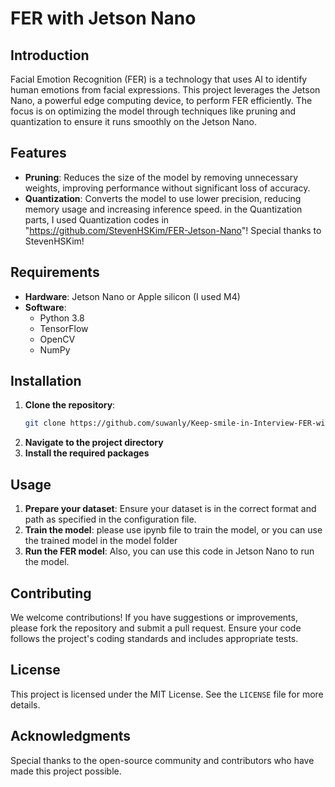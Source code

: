 # FER with Jetson Nano

## Introduction
Facial Emotion Recognition (FER) is a technology that uses AI to identify human emotions from facial expressions. This project leverages the Jetson Nano, a powerful edge computing device, to perform FER efficiently. The focus is on optimizing the model through techniques like pruning and quantization to ensure it runs smoothly on the Jetson Nano.

## Features
- **Pruning**: Reduces the size of the model by removing unnecessary weights, improving performance without significant loss of accuracy.
- **Quantization**: Converts the model to use lower precision, reducing memory usage and increasing inference speed.
    in the Quantization parts, I used Quantization codes in "https://github.com/StevenHSKim/FER-Jetson-Nano"! 
    Special thanks to StevenHSKim!


## Requirements
- **Hardware**: Jetson Nano or Apple silicon (I used M4)
- **Software**:
  - Python 3.8
  - TensorFlow
  - OpenCV
  - NumPy

## Installation
1. **Clone the repository**:
   ```bash
   git clone https://github.com/suwanly/Keep-smile-in-Interview-FER-with-jetson-nano.git
   ```
2. **Navigate to the project directory**
3. **Install the required packages**

## Usage
1. **Prepare your dataset**: Ensure your dataset is in the correct format and path as specified in the configuration file.
2. **Train the model**:
    please use ipynb file to train the model,
    or you can use the trained model in the model folder
3. **Run the FER model**:
   Also, you can use this code in Jetson Nano to run the model.

## Contributing
We welcome contributions! If you have suggestions or improvements, please fork the repository and submit a pull request. Ensure your code follows the project's coding standards and includes appropriate tests.

## License
This project is licensed under the MIT License. See the `LICENSE` file for more details.

## Acknowledgments
Special thanks to the open-source community and contributors who have made this project possible.

